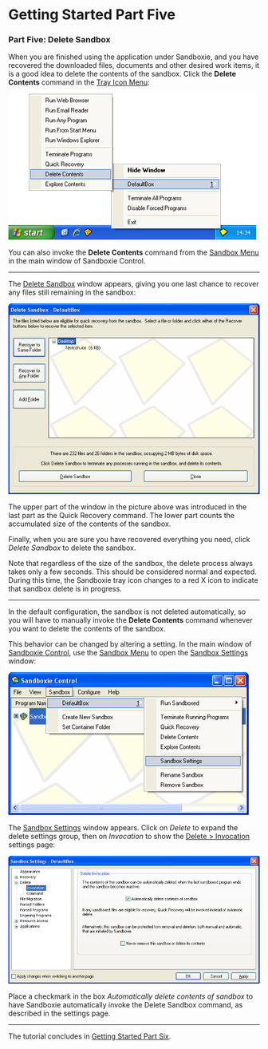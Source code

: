 # Getting Started Part Five

### Part Five: Delete Sandbox

When you are finished using the application under Sandboxie, and you have recovered the downloaded files, documents and other desired work items, it is a good idea to delete the contents of the sandbox. Click the **Delete Contents** command in the [Tray Icon Menu](TrayIconMenu.md):

![](Media/TrayPopupDelete.png)

You can also invoke the **Delete Contents** command from the [Sandbox Menu](SandboxMenu.md) in the main window of Sandboxie Control.

* * *

The [Delete Sandbox](DeleteSandbox.md) window appears, giving you one last chance to recover any files still remaining in the sandbox:

![](Media/DeleteSandbox.png)

The upper part of the window in the picture above was introduced in the last part as the Quick Recovery command. The lower part counts the accumulated size of the contents of the sandbox.

Finally, when you are sure you have recovered everything you need, click _Delete Sandbox_ to delete the sandbox.

Note that regardless of the size of the sandbox, the delete process always takes only a few seconds. This should be considered normal and expected. During this time, the Sandboxie tray icon changes to a red X icon to indicate that sandbox delete is in progress.

* * *

In the default configuration, the sandbox is not deleted automatically, so you will have to manually invoke the **Delete Contents** command whenever you want to delete the contents of the sandbox.

This behavior can be changed by altering a setting. In the main window of [Sandboxie Control](SandboxieControl.md), use the [Sandbox Menu](SandboxMenu.md) to open the [Sandbox Settings](SandboxSettings.md) window:

![](Media/SettingsMenu.png)

The [Sandbox Settings](SandboxSettings.md) window appears. Click on _Delete_ to expand the delete settings group, then on _Invocation_ to show the [Delete > Invocation](DeleteSettings#invocation) settings page:

![](Media/SettingsDelete.png)

Place a checkmark in the box _Automatically delete contents of sandbox_ to have Sandboxie automatically invoke the Delete Sandbox command, as described in the settings page.

* * *

The tutorial concludes in [Getting Started Part Six](GettingStartedPartSix.md).
